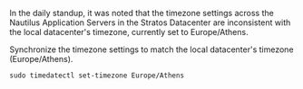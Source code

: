 In the daily standup, it was noted that the timezone settings across the Nautilus Application Servers in the Stratos Datacenter are inconsistent with the local datacenter's timezone, currently set to Europe/Athens.



Synchronize the timezone settings to match the local datacenter's timezone (Europe/Athens).

```
sudo timedatectl set-timezone Europe/Athens
```
